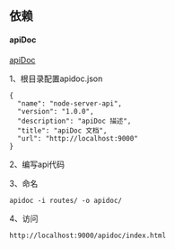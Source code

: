 
## 依赖


#### apiDoc 

[apiDoc](http://apidocjs.com/)

1、根目录配置apidoc.json

    {
      "name": "node-server-api",
      "version": "1.0.0",
      "description": "apiDoc 描述",
      "title": "apiDoc 文档",
      "url": "http://localhost:9000"
    }
    
2、编写api代码

3、命名

    apidoc -i routes/ -o apidoc/
    
4、访问

    http://localhost:9000/apidoc/index.html
  
